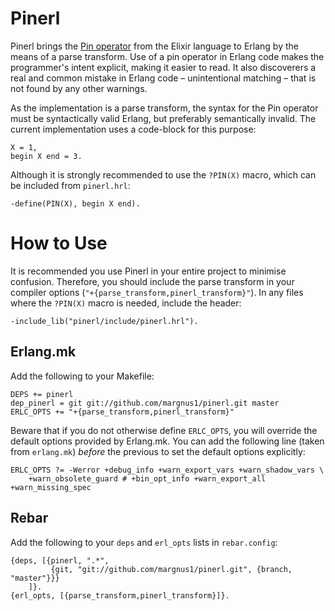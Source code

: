 # Pinerl
Pinerl brings the
[Pin operator](http://elixir-lang.org/getting-started/pattern-matching.html#the-pin-operator)
from the Elixir language to Erlang by the means of a parse transform. Use of a
pin operator in Erlang code makes the programmer's intent explicit, making it
easier to read. It also discoverers a real and common mistake in Erlang code
&ndash; unintentional matching &ndash; that is not found by any other warnings.

As the implementation is a parse transform, the syntax for the Pin operator must
be syntactically valid Erlang, but preferably semantically invalid. The current
implementation uses a code-block for this purpose:

    X = 1,
    begin X end = 3.

Although it is strongly recommended to use the `?PIN(X)` macro, which can be
included from `pinerl.hrl`:

    -define(PIN(X), begin X end).

# How to Use
It is recommended you use Pinerl in your entire project to minimise
confusion. Therefore, you should include the parse transform in your compiler
options (`"+{parse_transform,pinerl_transform}"`). In any files where the
`?PIN(X)` macro is needed, include the header:

    -include_lib("pinerl/include/pinerl.hrl").

## Erlang.mk
Add the following to your Makefile:

    DEPS += pinerl
    dep_pinerl = git git://github.com/margnus1/pinerl.git master
    ERLC_OPTS += "+{parse_transform,pinerl_transform}"

Beware that if you do not otherwise define `ERLC_OPTS`, you will override the
default options provided by Erlang.mk. You can add the following line (taken
from `erlang.mk`) *before* the previous to set the default options explicitly:

    ERLC_OPTS ?= -Werror +debug_info +warn_export_vars +warn_shadow_vars \
	    +warn_obsolete_guard # +bin_opt_info +warn_export_all +warn_missing_spec

## Rebar
Add the following to your `deps` and `erl_opts` lists in `rebar.config`:

    {deps, [{pinerl, ".*",
             {git, "git://github.com/margnus1/pinerl.git", {branch, "master"}}}
        ]}.
    {erl_opts, [{parse_transform,pinerl_transform}]}.
